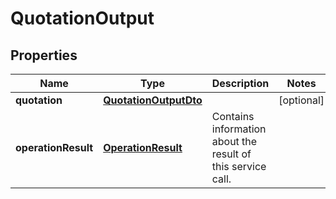 
# QuotationOutput

## Properties
Name | Type | Description | Notes
------------ | ------------- | ------------- | -------------
**quotation** | [**QuotationOutputDto**](QuotationOutputDto.md) |  |  [optional]
**operationResult** | [**OperationResult**](OperationResult.md) | Contains information about the result of this service call. | 



